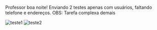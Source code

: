 Professor boa noite!
Enviando 2 testes apenas com usuários, faltando telefone e endereços.
OBS: Tarefa complexa demais

![teste1](https://user-images.githubusercontent.com/42076192/116327152-7c796780-a79c-11eb-9efd-07c6f3639a8b.png)
![teste2](https://user-images.githubusercontent.com/42076192/116327157-7e432b00-a79c-11eb-92e2-1bcdfe68704a.png)
